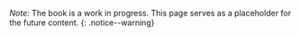 _Note:_ The book is a work in progress. This page serves as a placeholder for the future content.
{: .notice--warning}